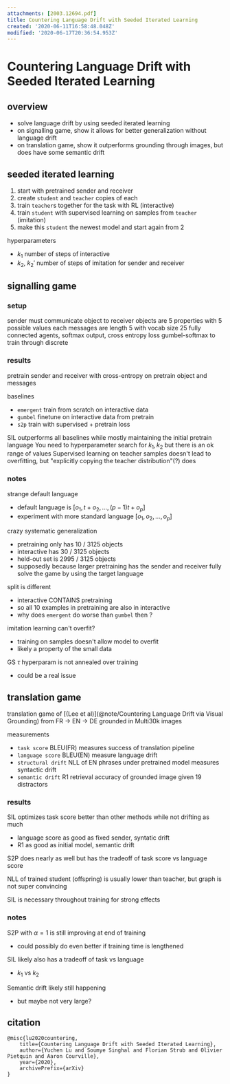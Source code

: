 ```yaml
---
attachments: [2003.12694.pdf]
title: Countering Language Drift with Seeded Iterated Learning
created: '2020-06-11T16:58:48.048Z'
modified: '2020-06-17T20:36:54.953Z'
---
```


# Countering Language Drift with Seeded Iterated Learning

## overview

- solve language drift by using seeded iterated learning
- on signalling game, show it allows for better generalization without language drift
- on translation game, show it outperforms grounding through images, but does have some semantic drift

## seeded iterated learning

1. start with pretrained sender and receiver
2. create `student` and `teacher` copies of each
3. train `teacher`s together for the task with RL (interactive)
4. train `student` with supervised learning on samples from `teacher` (imitation)
5. make this `student` the newest model and start again from 2

hyperparameters
- $k_1$ number of steps of interactive
- $k_2$, $k_2'$ number of steps of imitation for sender and receiver

## signalling game

### setup
sender must communicate object to receiver 
objects are 5 properties with 5 possible values each
messages are length 5 with vocab size 25
fully connected agents, softmax output, cross entropy loss
gumbel-softmax to train through discrete 

### results
pretrain sender and receiver with cross-entropy on pretrain object and messages 

baselines
- `emergent` train from scratch on interactive data
- `gumbel` finetune on interactive data from pretrain
- `s2p` train with supervised + pretrain loss

SIL outperforms all baselines while mostly maintaining the initial pretrain language
You need to hyperparameter search for $k_1, k_2$ but there is an ok range of values
Supervised learning on teacher samples doesn't lead to overfitting, but "explicitly copying the teacher distribution"(?) does

### notes

strange default language 
- default language is $[o_1, t + o_2, ...,(p − 1)t + o_p]$
- experiment with more standard language $[o_1, o_2, ..., o_p]$

crazy systematic generalization 
- pretraining only has 10 / 3125 objects
- interactive has 30 / 3125 objects
- held-out set is 2995 / 3125 objects
- supposedly because larger pretraining has the sender and receiver fully
solve the game by using the target language

split is different
- interactive CONTAINS pretraining
- so all 10 examples in pretraining are also in interactive
- why does `emergent` do worse than `gumbel` then ?

imitation learning can't overfit?
- training on samples doesn't allow model to overfit
- likely a property of the small data 

GS $\tau$ hyperparam is not annealed over training
- could be a real issue
 
## translation game

translation game of [(Lee et al)](@note/Countering Language Drift via Visual Grounding) from FR -> EN -> DE grounded in Multi30k images

measurements
- `task score` BLEU(FR) measures success of translation pipeline
- `language score` BLEU(EN) measure language drift
- `structural drift` NLL of EN phrases under pretrained model measures syntactic drift
- `semantic drift` R1 retrieval accuracy of grounded image given 19 distractors


### results
SIL optimizes task score better than other methods while not drifting as much
- language score as good as fixed sender, syntatic drift
- R1 as good as initial model, semantic drift

S2P does nearly as well but has the tradeoff of task score vs language score

NLL of trained student (offspring) is usually lower than teacher, but graph is not super convincing

SIL is necessary throughout training for strong effects

### notes

S2P with $\alpha = 1$ is still improving at end of training
- could possibly do even better if training time is lengthened

SIL likely also has a tradeoff of task vs language
- $k_1$ vs $k_2$

Semantic drift likely still happening
- but maybe not very large?

## citation 

```
@misc{lu2020countering,
    title={Countering Language Drift with Seeded Iterated Learning},
    author={Yuchen Lu and Soumye Singhal and Florian Strub and Olivier Pietquin and Aaron Courville},
    year={2020},
    archivePrefix={arXiv}
}
```
